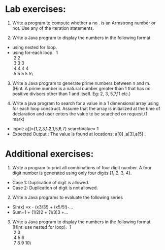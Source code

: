 # Lab exercises:
1.	Write a program to compute whether a no . is an Armstrong number or not. Use any of the iteration statements.

2.	Write a Java program to display the numbers in the following format 
- 	using nested for loop.
- 	using for-each loop.
&nbsp;1\
&nbsp;2 2\
&nbsp;3 3 3\
&nbsp;4 4 4 4\
&nbsp;5 5 5 5 5\

3.	Write a Java program to generate prime numbers between n and m.(Hint: A prime number is a natural number greater than 1 that has no positive divisors other than 1 and itself. Eg: 2, 3, 5,7,11 etc.)

4.	Write  a java program to search for a value in a 1 dimensional array using for each loop construct. Assume that the array is initialized at the time of declaration and user enters the value to be searched on request.(1 mark)
- Input:     a[]={1,2,3,1,2,1,5,6,7}   searchValue= 1
- Expected Output : The value is found at locations:   a[0] ,a[3],a[5]   .



# Additional exercises:

1.	Write a program to print all combinations of four digit number. A four digit number is generated using only four digits {1, 2, 3, 4}.
- Case 1: Duplication of digit is allowed.
- Case 2: Duplication of digit is not allowed.

2.	Write a Java programs to evaluate the following series
- 	Sin(x) =x - (x3/3!) + (x5/5!)-…
- 	Sum=1 + (1/2)2 + (1/3)3 +…

3.	Write a Java program to display the numbers in the following format (Hint: use nested for loop).
&nbsp;1\
&nbsp;2 3\
&nbsp;4 5 6\
&nbsp;7 8 9 10\
